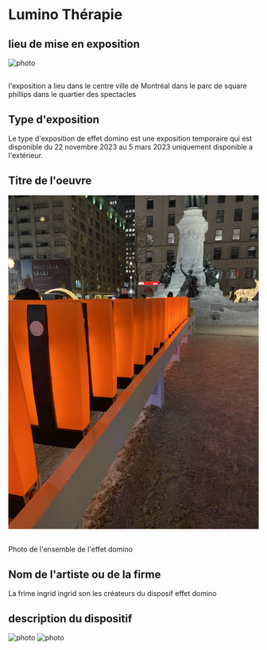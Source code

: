 # Lumino Thérapie

## lieu de mise en exposition
![photo](medias/photo_entrée.jpg)
##
l'exposition a lieu dans le centre ville de Montréal dans le parc de square phillips dans le quartier des spectacles

## Type d'exposition 
Le type d'exposition de effet domino est une exposition temporaire qui est disponible du 22 novembre 2023 au 5 mars 2023 uniquement disponible a l'extérieur.

## Titre de l'oeuvre 
![photo](medias/photo_domino_dispositf.jpg)
## 
Photo de l'ensemble de l'effet domino 

## Nom de l'artiste ou de la firme 
La frime ingrid ingrid son les créateurs du disposif effet domino

## description du dispositif
![photo](medias/photo_entrée.jpg)
![photo](medias/photo_entrée.jpg)

